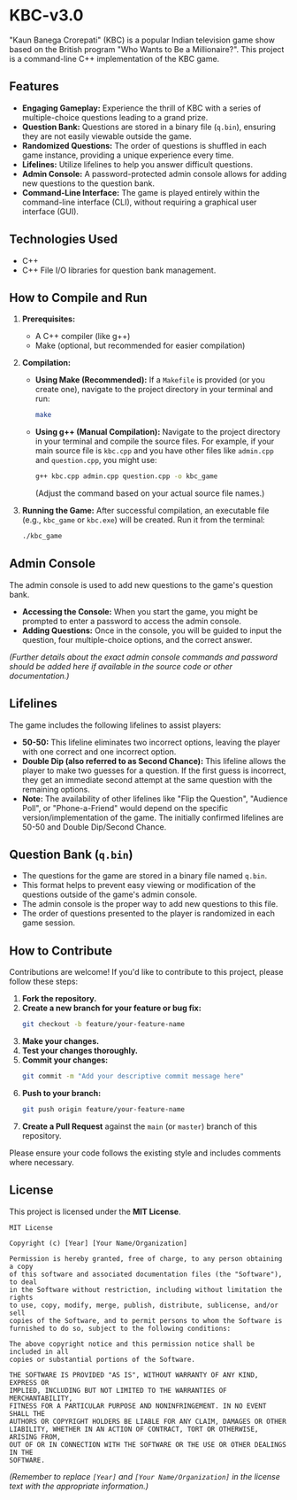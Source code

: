 # KBC-v3.0

"Kaun Banega Crorepati" (KBC) is a popular Indian television game show based on the British program "Who Wants to Be a Millionaire?". This project is a command-line C++ implementation of the KBC game.

## Features

*   **Engaging Gameplay:** Experience the thrill of KBC with a series of multiple-choice questions leading to a grand prize.
*   **Question Bank:** Questions are stored in a binary file (`q.bin`), ensuring they are not easily viewable outside the game.
*   **Randomized Questions:** The order of questions is shuffled in each game instance, providing a unique experience every time.
*   **Lifelines:** Utilize lifelines to help you answer difficult questions.
*   **Admin Console:** A password-protected admin console allows for adding new questions to the question bank.
*   **Command-Line Interface:** The game is played entirely within the command-line interface (CLI), without requiring a graphical user interface (GUI).

## Technologies Used

*   C++
*   C++ File I/O libraries for question bank management.

## How to Compile and Run

1.  **Prerequisites:**
    *   A C++ compiler (like g++)
    *   Make (optional, but recommended for easier compilation)

2.  **Compilation:**
    *   **Using Make (Recommended):**
        If a `Makefile` is provided (or you create one), navigate to the project directory in your terminal and run:
        ```bash
        make
        ```
    *   **Using g++ (Manual Compilation):**
        Navigate to the project directory in your terminal and compile the source files. For example, if your main source file is `kbc.cpp` and you have other files like `admin.cpp` and `question.cpp`, you might use:
        ```bash
        g++ kbc.cpp admin.cpp question.cpp -o kbc_game
        ```
        (Adjust the command based on your actual source file names.)

3.  **Running the Game:**
    After successful compilation, an executable file (e.g., `kbc_game` or `kbc.exe`) will be created. Run it from the terminal:
    ```bash
    ./kbc_game
    ```

## Admin Console
The admin console is used to add new questions to the game's question bank.

*   **Accessing the Console:** When you start the game, you might be prompted to enter a password to access the admin console.
*   **Adding Questions:** Once in the console, you will be guided to input the question, four multiple-choice options, and the correct answer.

*(Further details about the exact admin console commands and password should be added here if available in the source code or other documentation.)*

## Lifelines

The game includes the following lifelines to assist players:

*   **50-50:** This lifeline eliminates two incorrect options, leaving the player with one correct and one incorrect option.
*   **Double Dip (also referred to as Second Chance):** This lifeline allows the player to make two guesses for a question. If the first guess is incorrect, they get an immediate second attempt at the same question with the remaining options.
*   **Note:** The availability of other lifelines like "Flip the Question", "Audience Poll", or "Phone-a-Friend" would depend on the specific version/implementation of the game. The initially confirmed lifelines are 50-50 and Double Dip/Second Chance.

## Question Bank (`q.bin`)

*   The questions for the game are stored in a binary file named `q.bin`.
*   This format helps to prevent easy viewing or modification of the questions outside of the game's admin console.
*   The admin console is the proper way to add new questions to this file.
*   The order of questions presented to the player is randomized in each game session.

## How to Contribute

Contributions are welcome! If you'd like to contribute to this project, please follow these steps:

1.  **Fork the repository.**
2.  **Create a new branch for your feature or bug fix:**
    ```bash
    git checkout -b feature/your-feature-name
    ```
3.  **Make your changes.**
4.  **Test your changes thoroughly.**
5.  **Commit your changes:**
    ```bash
    git commit -m "Add your descriptive commit message here"
    ```
6.  **Push to your branch:**
    ```bash
    git push origin feature/your-feature-name
    ```
7.  **Create a Pull Request** against the `main` (or `master`) branch of this repository.

Please ensure your code follows the existing style and includes comments where necessary.

## License

This project is licensed under the **MIT License**.

```
MIT License

Copyright (c) [Year] [Your Name/Organization]

Permission is hereby granted, free of charge, to any person obtaining a copy
of this software and associated documentation files (the "Software"), to deal
in the Software without restriction, including without limitation the rights
to use, copy, modify, merge, publish, distribute, sublicense, and/or sell
copies of the Software, and to permit persons to whom the Software is
furnished to do so, subject to the following conditions:

The above copyright notice and this permission notice shall be included in all
copies or substantial portions of the Software.

THE SOFTWARE IS PROVIDED "AS IS", WITHOUT WARRANTY OF ANY KIND, EXPRESS OR
IMPLIED, INCLUDING BUT NOT LIMITED TO THE WARRANTIES OF MERCHANTABILITY,
FITNESS FOR A PARTICULAR PURPOSE AND NONINFRINGEMENT. IN NO EVENT SHALL THE
AUTHORS OR COPYRIGHT HOLDERS BE LIABLE FOR ANY CLAIM, DAMAGES OR OTHER
LIABILITY, WHETHER IN AN ACTION OF CONTRACT, TORT OR OTHERWISE, ARISING FROM,
OUT OF OR IN CONNECTION WITH THE SOFTWARE OR THE USE OR OTHER DEALINGS IN THE
SOFTWARE.
```

*(Remember to replace `[Year]` and `[Your Name/Organization]` in the license text with the appropriate information.)*
